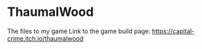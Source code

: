 # ThaumalWood
The files to my game
Link to the game build page: https://capital-crime.itch.io/thaumalwood
